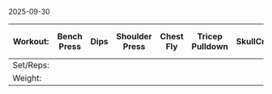 



2025-09-30

| Workout:  | Bench Press | Dips | Shoulder Press | Chest Fly | Tricep Pulldown | SkullCrushers | Around the World |
| --------- | ----------- | ---- | -------------- | --------- | --------------- | ------------- | ---------------- |
| Set/Reps: |             |      |                |           |                 |               |                  |
| Weight:   |             |      |                |           |                 |               |                  |